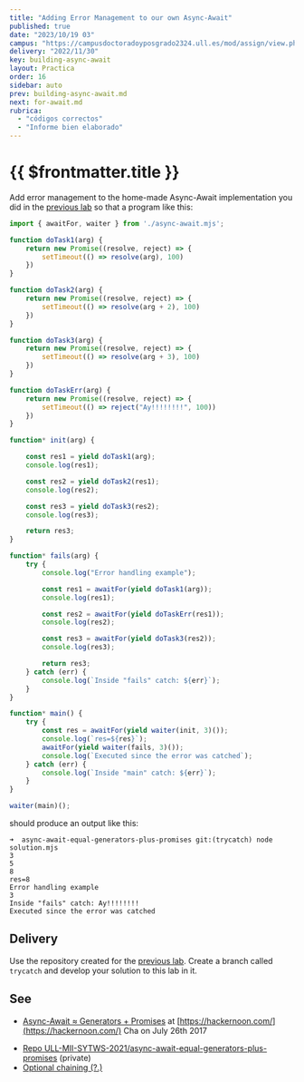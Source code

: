 ```yaml
---
title: "Adding Error Management to our own Async-Await"
published: true
date: "2023/10/19 03"
campus: "https://campusdoctoradoyposgrado2324.ull.es/mod/assign/view.php?id=4071"
delivery: "2022/11/30"
key: building-async-await
layout: Practica
order: 16
sidebar: auto
prev: building-async-await.md
next: for-await.md
rubrica:
  - "códigos correctos"
  - "Informe bien elaborado"
---
```


# {{ $frontmatter.title }}

Add error management to the home-made Async-Await implementation you did in the [previous lab](/practicas/building-async-await.html)
so that a program like this:

```js
import { awaitFor, waiter } from './async-await.mjs';

function doTask1(arg) {
    return new Promise((resolve, reject) => {
        setTimeout(() => resolve(arg), 100)
    })
}

function doTask2(arg) {
    return new Promise((resolve, reject) => {
        setTimeout(() => resolve(arg + 2), 100)
    })
}

function doTask3(arg) {
    return new Promise((resolve, reject) => {
        setTimeout(() => resolve(arg + 3), 100)
    })
}

function doTaskErr(arg) {
    return new Promise((resolve, reject) => {
        setTimeout(() => reject("Ay!!!!!!!!", 100))
    })
}

function* init(arg) {

    const res1 = yield doTask1(arg);
    console.log(res1);

    const res2 = yield doTask2(res1);
    console.log(res2);

    const res3 = yield doTask3(res2);
    console.log(res3);

    return res3;
}

function* fails(arg) {
    try {
        console.log("Error handling example");

        const res1 = awaitFor(yield doTask1(arg));
        console.log(res1);

        const res2 = awaitFor(yield doTaskErr(res1));
        console.log(res2);

        const res3 = awaitFor(yield doTask3(res2));
        console.log(res3);

        return res3;
    } catch (err) {
        console.log(`Inside "fails" catch: ${err}`);
    }
}

function* main() {
    try {
        const res = awaitFor(yield waiter(init, 3)());
        console.log(`res=${res}`);
        awaitFor(yield waiter(fails, 3)());
        console.log(`Executed since the error was catched`);
    } catch (err) {
        console.log(`Inside "main" catch: ${err}`);
    }
}

waiter(main)();
```

should produce an output like this:

```
➜  async-await-equal-generators-plus-promises git:(trycatch) node solution.mjs
3
5
8
res=8
Error handling example
3
Inside "fails" catch: Ay!!!!!!!!
Executed since the error was catched
```

## Delivery

Use the  repository created for the [previous lab](/practicas/building-async-await.html).
Create a branch called `trycatch` and develop your solution to this lab in it. 

## See

* [Async-Await ≈ Generators + Promises](https://hackernoon.com/async-await-generators-promises-51f1a6ceede2) at [https://hackernoon.com/](https://hackernoon.com/)  Cha on July 26th 2017
<!-- * [Solution](solutions/async-await-is-generators-and-promises) to this problem -->
* [Repo ULL-MII-SYTWS-2021/async-await-equal-generators-plus-promises](https://github.com/ULL-MII-SYTWS-2021/async-await-equal-generators-plus-promises) (private)
* [Optional chaining (?.)](temas/introduccion-a-javascript/optional-chaining)

